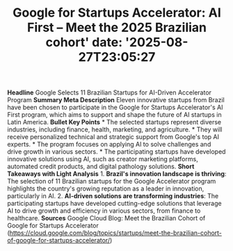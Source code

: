﻿---
title: "Google for Startups Accelerator: AI First – Meet the 2025 Brazilian cohort'
date: '2025-08-27T23:05:27"
category: "Markets"
summary: ""
slug: "google for startups accelerator ai first  meet the 2025 braz"
source_urls:
  - "https://cloud.google.com/blog/topics/startups/meet-the-brazilian-cohort-of-google-for-startups-accelerator/"
seo:
  title: "Google for Startups Accelerator: AI First – Meet the 2025 Brazilian cohort | Hash n Hedge'
  description: '"
  keywords: ["news", "markets", "brief"]
---
**Headline** Google Selects 11 Brazilian Startups for AI-Driven Accelerator Program  **Summary Meta Description** Eleven innovative startups from Brazil have been chosen to participate in the Google for Startups Accelerator's AI First program, which aims to support and shape the future of AI startups in Latin America.  **Bullet Key Points**  * The selected startups represent diverse industries, including finance, health, marketing, and agriculture. * They will receive personalized technical and strategic support from Google's top AI experts. * The program focuses on applying AI to solve challenges and drive growth in various sectors. * The participating startups have developed innovative solutions using AI, such as creator marketing platforms, automated credit products, and digital pathology solutions.  **Short Takeaways with Light Analysis**  1. **Brazil's innovation landscape is thriving**: The selection of 11 Brazilian startups for the Google Accelerator program highlights the country's growing reputation as a leader in innovation, particularly in AI. 2. **AI-driven solutions are transforming industries**: The participating startups have developed cutting-edge solutions that leverage AI to drive growth and efficiency in various sectors, from finance to healthcare.  **Sources** Google Cloud Blog: Meet the Brazilian Cohort of Google for Startups Accelerator (https://cloud.google.com/blog/topics/startups/meet-the-brazilian-cohort-of-google-for-startups-accelerator/) 
